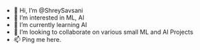 - 👋 Hi, I’m @ShreySavsani
- 👀 I’m interested in ML, AI
- 🌱 I’m currently learning AI
- 💞️ I’m looking to collaborate on various small ML and AI Projects
- 📫 Ping me here.

<!---
ShreySavsani/ShreySavsani is a ✨ special ✨ repository because its `README.md` (this file) appears on your GitHub profile.
You can click the Preview link to take a look at your changes.
--->
